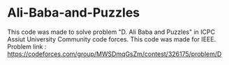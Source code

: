 # Ali-Baba-and-Puzzles
This code was made to solve problem "D. Ali Baba and Puzzles" in ICPC Assiut University Community code forces. This code was made for IEEE. Problem link : https://codeforces.com/group/MWSDmqGsZm/contest/326175/problem/D
